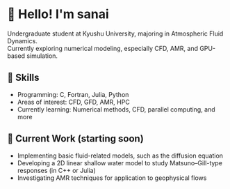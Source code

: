 # 👋 Hello! I'm sanai

Undergraduate student at Kyushu University, majoring in Atmospheric Fluid Dynamics.  
Currently exploring numerical modeling, especially CFD, AMR, and GPU-based simulation.

## 🔧 Skills
- Programming: C, Fortran, Julia, Python
- Areas of interest: CFD, GFD, AMR, HPC
- Currently learning: Numerical methods, CFD, parallel computing, and more

## 🧪 Current Work (starting soon)
- Implementing basic fluid-related models, such as the diffusion equation
- Developing a 2D linear shallow water model to study Matsuno–Gill-type responses (in C++ or Julia)
- Investigating AMR techniques for application to geophysical flows

<!-- ## 📫 Contact
- [GitHub Profile](https://github.com/your-username)
- [Twitter or Blog] (if any)

<!--
**sanai7k/sanai7k** is a ✨ _special_ ✨ repository because its `README.md` (this file) appears on your GitHub profile.

Here are some ideas to get you started:

- 🔭 I’m currently working on ...
- 🌱 I’m currently learning ...
- 👯 I’m looking to collaborate on ...
- 🤔 I’m looking for help with ...
- 💬 Ask me about ...
- 📫 How to reach me: ...
- 😄 Pronouns: ...
- ⚡ Fun fact: ...
-->
